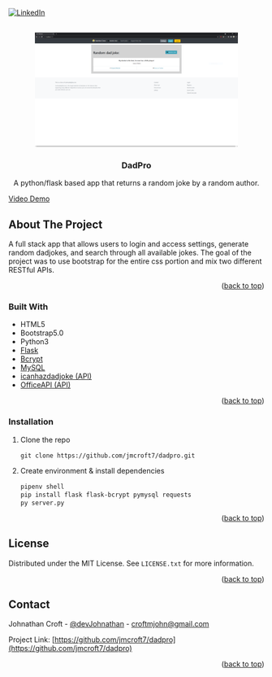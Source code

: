 <div id="top"></div>


<!-- PROJECT SHIELDS -->
[![LinkedIn][linkedin-shield]][linkedin-url]

<!-- PROJECT LOGO -->
<br />


 <div align="center">
   <a href="flask_app\static\demo-dadpro-1.PNG">
    <img src="flask_app\static\demo-dadpro-1.PNG" alt="Logo" width="400" height="225">
  </a>
</div>

<h3 align="center">DadPro</h3>

<p align="center">
    A python/flask based app that returns a random joke by a random author. 

[Video Demo](https://www.youtube.com/watch?v=gQj7_f5JEiw)

</p>
<!-- ABOUT THE PROJECT -->

## About The Project

<p>A full stack app that allows users to login and access settings, generate random dadjokes, and search through all available jokes. The goal of the project was to use bootstrap for the entire css portion and mix two different RESTful APIs.</a>
</p>


<p align="right">(<a href="#top">back to top</a>)</p>

### Built With

- HTML5
- Bootstrap5.0
- Python3
- [Flask](https://jquery.com/)
- [Bcrypt](https://github.com/mattboldt/typed.js/)
- [MySQL](https://devicon.dev/)
- [icanhazdadjoke (API)](https://icanhazdadjoke.com/api)
- [OfficeAPI (API)](https://www.officeapi.dev/)

<p align="right">(<a href="#top">back to top</a>)</p>

### Installation

1. Clone the repo
   ```
   git clone https://github.com/jmcroft7/dadpro.git
   ```



2. Create environment & install dependencies
    ```
    pipenv shell
    pip install flask flask-bcrypt pymysql requests
    py server.py
    ```

<p align="right">(<a href="#top">back to top</a>)</p>

<!-- LICENSE -->

## License

Distributed under the MIT License. See `LICENSE.txt` for more information.

<p align="right">(<a href="#top">back to top</a>)</p>

<!-- CONTACT -->

## Contact

Johnathan Croft - [@devJohnathan](https://twitter.com/devJohnathan) - croftmjohn@gmail.com

Project Link: [https://github.com/jmcroft7/dadpro](https://github.com/jmcroft7/dadpro)

<p align="right">(<a href="#top">back to top</a>)</p>

<!-- MARKDOWN LINKS & IMAGES -->

[linkedin-shield]: https://img.shields.io/badge/-LinkedIn-black.svg?style=for-the-badge&logo=linkedin&colorB=555
[linkedin-url]: https://www.linkedin.com/in/devjohnathan/

